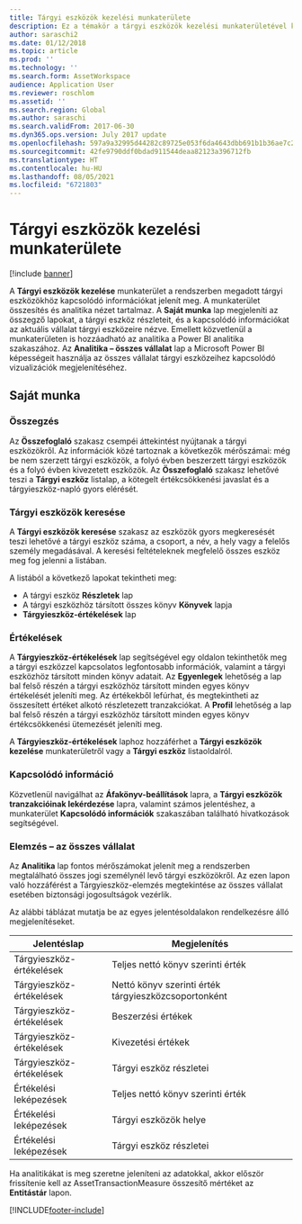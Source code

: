 ```yaml
---
title: Tárgyi eszközök kezelési munkaterülete
description: Ez a témakör a tárgyi eszközök kezelési munkaterületével kapcsolatban tartalmaz tájékoztatást. A munkaterület a rendszerben megadott tárgyi eszközökhöz kapcsolódó információkat jelenít meg. Összesítés és analitika nézet tartalmaz.
author: saraschi2
ms.date: 01/12/2018
ms.topic: article
ms.prod: ''
ms.technology: ''
ms.search.form: AssetWorkspace
audience: Application User
ms.reviewer: roschlom
ms.assetid: ''
ms.search.region: Global
ms.author: saraschi
ms.search.validFrom: 2017-06-30
ms.dyn365.ops.version: July 2017 update
ms.openlocfilehash: 597a9a32995d44282c89725e053f6da4643dbb691b1b36ae7c237acbfa2afb70
ms.sourcegitcommit: 42fe9790ddf0bdad911544deaa82123a396712fb
ms.translationtype: HT
ms.contentlocale: hu-HU
ms.lasthandoff: 08/05/2021
ms.locfileid: "6721803"
---
```

# <a name="fixed-asset-management-workspace"></a>Tárgyi eszközök kezelési munkaterülete

[!include [banner](../includes/banner.md)]

A **Tárgyi eszközök kezelése** munkaterület a rendszerben megadott tárgyi eszközökhöz kapcsolódó információkat jelenít meg. A munkaterület összesítés és analitika nézet tartalmaz. A **Saját munka** lap megjeleníti az összegző lapokat, a tárgyi eszköz részleteit, és a kapcsolódó információkat az aktuális vállalat tárgyi eszközeire nézve. Emellett közvetlenül a munkaterületen is hozzáadható az analitika a Power BI analitika szakaszához. Az **Analitika – összes vállalat** lap a Microsoft Power BI képességeit használja az összes vállalat tárgyi eszközeihez kapcsolódó vizualizációk megjelenítéséhez.

## <a name="my-work"></a>Saját munka

### <a name="summary"></a>Összegzés

Az **Összefoglaló** szakasz csempéi áttekintést nyújtanak a tárgyi eszközökről. Az információk közé tartoznak a következők mérőszámai: még be nem szerzett tárgyi eszközök, a folyó évben beszerzett tárgyi eszközök és a folyó évben kivezetett eszközök. Az **Összefoglaló** szakasz lehetővé teszi a **Tárgyi eszköz** listalap, a kötegelt értékcsökkenési javaslat és a tárgyieszköz-napló gyors elérését.

### <a name="find-fixed-assets"></a>Tárgyi eszközök keresése

A **Tárgyi eszközök keresése** szakasz az eszközök gyors megkeresését teszi lehetővé a tárgyi eszköz száma, a csoport, a név, a hely vagy a felelős személy megadásával. A keresési feltételeknek megfelelő összes eszköz meg fog jelenni a listában.

A listából a következő lapokat tekintheti meg:

 - A tárgyi eszköz **Részletek** lap
 - A tárgyi eszközhöz társított összes könyv **Könyvek** lapja
 - **Tárgyieszköz-értékelések** lap

### <a name="valuations"></a>Értékelések

A **Tárgyieszköz-értékelések** lap segítségével egy oldalon tekinthetők meg a tárgyi eszközzel kapcsolatos legfontosabb információk, valamint a tárgyi eszközhöz társított minden könyv adatait. Az **Egyenlegek** lehetőség a lap bal felső részén a tárgyi eszközhöz társított minden egyes könyv értékelését jeleníti meg. Az értékekből lefúrhat, és megtekintheti az összesített értéket alkotó részletezett tranzakciókat. A **Profil** lehetőség a lap bal felső részén a tárgyi eszközhöz társított minden egyes könyv értékcsökkenési ütemezését jeleníti meg.

A **Tárgyieszköz-értékelések** laphoz hozzáférhet a **Tárgyi eszközök kezelése** munkaterületről vagy a **Tárgyi eszköz** listaoldalról.

### <a name="related-information"></a>Kapcsolódó információ

Közvetlenül navigálhat az **Áfakönyv-beállítások** lapra, a **Tárgyi eszközök tranzakcióinak lekérdezése** lapra, valamint számos jelentéshez, a munkaterület **Kapcsolódó információk** szakaszában található hivatkozások segítségével.

### <a name="analytics--all-companies"></a>Elemzés – az összes vállalat

Az **Analitika** lap fontos mérőszámokat jelenít meg a rendszerben megtalálható összes jogi személynél levő tárgyi eszközökről. Az ezen lapon való hozzáférést a Tárgyieszköz-elemzés megtekintése az összes vállalat esetében biztonsági jogosultságok vezérlik.

Az alábbi táblázat mutatja be az egyes jelentésoldalakon rendelkezésre álló megjelenítéseket.

| Jelentéslap            | Megjelenítés        |
|------------------------|----------------------|
| Tárgyieszköz-értékelések | Teljes nettó könyv szerinti érték |
| Tárgyieszköz-értékelések | Nettó könyv szerinti érték tárgyieszközcsoportonként |
| Tárgyieszköz-értékelések | Beszerzési értékek |
| Tárgyieszköz-értékelések | Kivezetési értékek |
| Tárgyieszköz-értékelések | Tárgyi eszköz részletei |
| Értékelési leképezések        | Teljes nettó könyv szerinti érték |
| Értékelési leképezések        | Tárgyi eszközök helye |
| Értékelési leképezések        | Tárgyi eszköz részletei |

Ha analitikákat is meg szeretne jeleníteni az adatokkal, akkor először frissítenie kell az AssetTransactionMeasure összesítő mértéket az **Entitástár** lapon.


[!INCLUDE[footer-include](../../includes/footer-banner.md)]